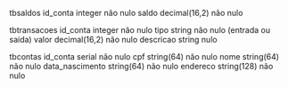 tbsaldos
    id_conta integer não nulo
    saldo decimal(16,2) não nulo

tbtransacoes
    id_conta integer não nulo
    tipo string não nulo (entrada ou saida)
    valor decimal(16,2) não nulo
    descricao string nulo

tbcontas
    id_conta serial não nulo
    cpf string(64) não nulo
    nome string(64) não nulo
    data_nascimento string(64) não nulo
    endereco string(128) não nulo